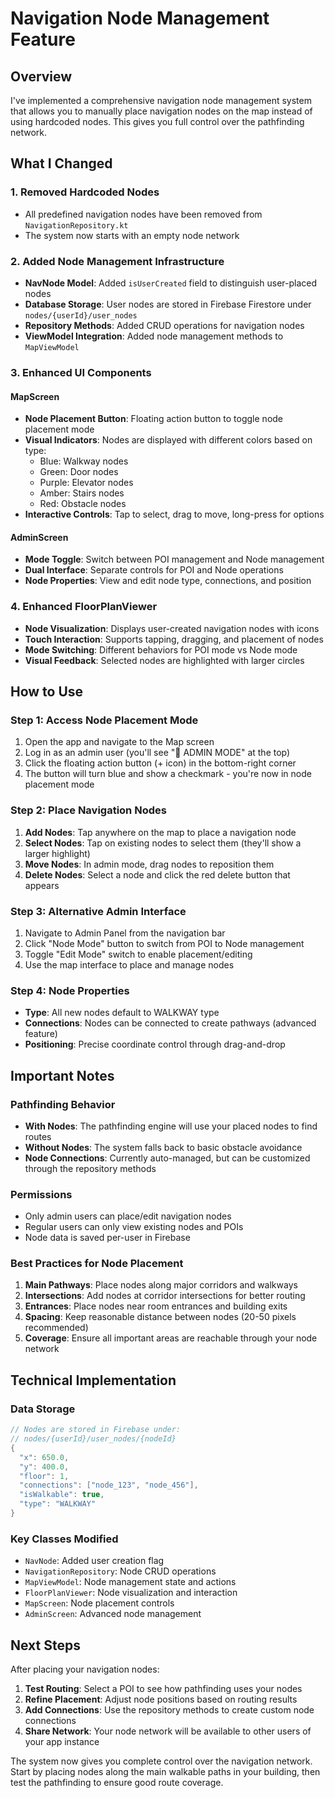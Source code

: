 # Navigation Node Management Feature

## Overview

I've implemented a comprehensive navigation node management system that allows you to manually place
navigation nodes on the map instead of using hardcoded nodes. This gives you full control over the
pathfinding network.

## What I Changed

### 1. Removed Hardcoded Nodes

- All predefined navigation nodes have been removed from `NavigationRepository.kt`
- The system now starts with an empty node network

### 2. Added Node Management Infrastructure

- **NavNode Model**: Added `isUserCreated` field to distinguish user-placed nodes
- **Database Storage**: User nodes are stored in Firebase Firestore under
  `nodes/{userId}/user_nodes`
- **Repository Methods**: Added CRUD operations for navigation nodes
- **ViewModel Integration**: Added node management methods to `MapViewModel`

### 3. Enhanced UI Components

#### MapScreen

- **Node Placement Button**: Floating action button to toggle node placement mode
- **Visual Indicators**: Nodes are displayed with different colors based on type:
    - Blue: Walkway nodes
    - Green: Door nodes
    - Purple: Elevator nodes
    - Amber: Stairs nodes
    - Red: Obstacle nodes
- **Interactive Controls**: Tap to select, drag to move, long-press for options

#### AdminScreen

- **Mode Toggle**: Switch between POI management and Node management
- **Dual Interface**: Separate controls for POI and Node operations
- **Node Properties**: View and edit node type, connections, and position

### 4. Enhanced FloorPlanViewer

- **Node Visualization**: Displays user-created navigation nodes with icons
- **Touch Interaction**: Supports tapping, dragging, and placement of nodes
- **Mode Switching**: Different behaviors for POI mode vs Node mode
- **Visual Feedback**: Selected nodes are highlighted with larger circles

## How to Use

### Step 1: Access Node Placement Mode

1. Open the app and navigate to the Map screen
2. Log in as an admin user (you'll see "👑 ADMIN MODE" at the top)
3. Click the floating action button (+ icon) in the bottom-right corner
4. The button will turn blue and show a checkmark - you're now in node placement mode

### Step 2: Place Navigation Nodes

1. **Add Nodes**: Tap anywhere on the map to place a navigation node
2. **Select Nodes**: Tap on existing nodes to select them (they'll show a larger highlight)
3. **Move Nodes**: In admin mode, drag nodes to reposition them
4. **Delete Nodes**: Select a node and click the red delete button that appears

### Step 3: Alternative Admin Interface

1. Navigate to Admin Panel from the navigation bar
2. Click "Node Mode" button to switch from POI to Node management
3. Toggle "Edit Mode" switch to enable placement/editing
4. Use the map interface to place and manage nodes

### Step 4: Node Properties

- **Type**: All new nodes default to WALKWAY type
- **Connections**: Nodes can be connected to create pathways (advanced feature)
- **Positioning**: Precise coordinate control through drag-and-drop

## Important Notes

### Pathfinding Behavior

- **With Nodes**: The pathfinding engine will use your placed nodes to find routes
- **Without Nodes**: The system falls back to basic obstacle avoidance
- **Node Connections**: Currently auto-managed, but can be customized through the repository methods

### Permissions

- Only admin users can place/edit navigation nodes
- Regular users can only view existing nodes and POIs
- Node data is saved per-user in Firebase

### Best Practices for Node Placement

1. **Main Pathways**: Place nodes along major corridors and walkways
2. **Intersections**: Add nodes at corridor intersections for better routing
3. **Entrances**: Place nodes near room entrances and building exits
4. **Spacing**: Keep reasonable distance between nodes (20-50 pixels recommended)
5. **Coverage**: Ensure all important areas are reachable through your node network

## Technical Implementation

### Data Storage

```kotlin
// Nodes are stored in Firebase under:
// nodes/{userId}/user_nodes/{nodeId}
{
  "x": 650.0,
  "y": 400.0, 
  "floor": 1,
  "connections": ["node_123", "node_456"],
  "isWalkable": true,
  "type": "WALKWAY"
}
```

### Key Classes Modified

- `NavNode`: Added user creation flag
- `NavigationRepository`: Node CRUD operations
- `MapViewModel`: Node management state and actions
- `FloorPlanViewer`: Node visualization and interaction
- `MapScreen`: Node placement controls
- `AdminScreen`: Advanced node management

## Next Steps

After placing your navigation nodes:

1. **Test Routing**: Select a POI to see how pathfinding uses your nodes
2. **Refine Placement**: Adjust node positions based on routing results
3. **Add Connections**: Use the repository methods to create custom node connections
4. **Share Network**: Your node network will be available to other users of your app instance

The system now gives you complete control over the navigation network. Start by placing nodes along
the main walkable paths in your building, then test the pathfinding to ensure good route coverage.